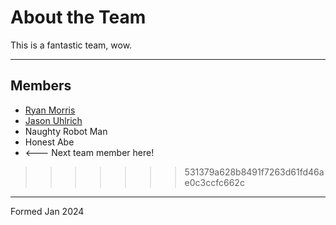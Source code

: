 # About the Team

This is a fantastic team, wow. 

---

## Members

* [Ryan Morris](./ryan-morris.md)
* [Jason Uhlrich](./Jason_Uhlrich.md)
* Naughty Robot Man
* Honest Abe
* <--- Next team member here!
>>>>>>> 531379a628b8491f7263d61fd46ae0c3ccfc662c

---

Formed Jan 2024
